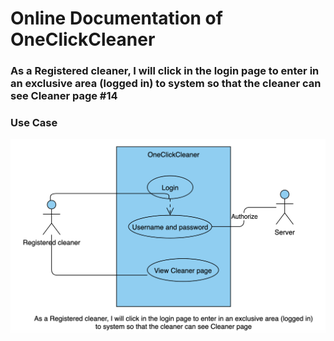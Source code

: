 # Online Documentation of OneClickCleaner

### As a Registered cleaner, I will click in the login page to enter in an exclusive area (logged in) to system so that the cleaner can see Cleaner page #14


### Use Case
![Use case](https://github.com/Comp231-S4G5/OneClickCleaner/blob/US9/Us14.png)
